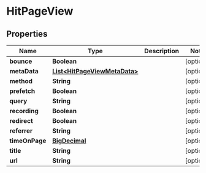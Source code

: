 
# HitPageView

## Properties
Name | Type | Description | Notes
------------ | ------------- | ------------- | -------------
**bounce** | **Boolean** |  |  [optional]
**metaData** | [**List&lt;HitPageViewMetaData&gt;**](HitPageViewMetaData.md) |  |  [optional]
**method** | **String** |  |  [optional]
**prefetch** | **Boolean** |  |  [optional]
**query** | **String** |  |  [optional]
**recording** | **Boolean** |  |  [optional]
**redirect** | **Boolean** |  |  [optional]
**referrer** | **String** |  |  [optional]
**timeOnPage** | [**BigDecimal**](BigDecimal.md) |  |  [optional]
**title** | **String** |  |  [optional]
**url** | **String** |  |  [optional]



